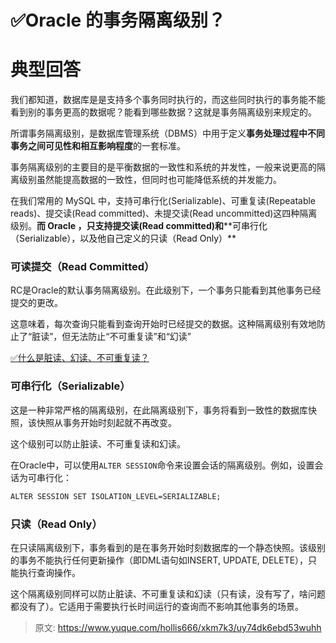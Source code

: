 # ✅Oracle 的事务隔离级别？

# 典型回答
我们都知道，数据库是是支持多个事务同时执行的，而这些同时执行的事务能不能看到别的事务更高的数据呢？能看到哪些数据？这就是事务隔离级别来规定的。



所谓事务隔离级别，是数据库管理系统（DBMS）中用于定义**事务处理过程中不同事务之间可见性和相互影响程度**的一套标准。



事务隔离级别的主要目的是平衡数据的一致性和系统的并发性，一般来说更高的隔离级别虽然能提高数据的一致性，但同时也可能降低系统的并发能力。



在我们常用的 MySQL 中，支持可串行化(Serializable)、可重复读(Repeatable reads)、提交读(Read committed)、未提交读(Read uncommitted)这四种隔离级别。**而 Oracle ，只支持提交读(Read committed)和****<font style="color:rgb(13, 13, 13);">可串行化（Serializable），以及他自己定义的只读（Read Only）</font>**

**<font style="color:rgb(13, 13, 13);"></font>**

### 可读提交（Read Committed）
RC是Oracle的默认事务隔离级别。在此级别下，一个事务只能看到其他事务已经提交的更改。



这意味着，每次查询只能看到查询开始时已经提交的数据。这种隔离级别有效地防止了“脏读”，但无法防止“不可重复读”和“幻读”



[✅什么是脏读、幻读、不可重复读？](https://www.yuque.com/hollis666/xkm7k3/vp4vma02le3z3y50)



### 可串行化（Serializable）


这是一种非常严格的隔离级别，在此隔离级别下，事务将看到一致性的数据库快照，该快照从事务开始时刻起就不再改变。



这个级别可以防止脏读、不可重复读和幻读。



在Oracle中，可以使用`ALTER SESSION`命令来设置会话的隔离级别。例如，设置会话为可串行化：



```latex
ALTER SESSION SET ISOLATION_LEVEL=SERIALIZABLE;
```



### 只读（Read Only）


在只读隔离级别下，事务看到的是在事务开始时刻数据库的一个静态快照。该级别的事务不能执行任何更新操作（即DML语句如INSERT, UPDATE, DELETE），只能执行查询操作。



这个隔离级别同样可以防止脏读、不可重复读和幻读（只有读，没有写了，啥问题都没有了）。它适用于需要执行长时间运行的查询而不影响其他事务的场景。







> 原文: <https://www.yuque.com/hollis666/xkm7k3/uy74dk6ebd53wuhh>